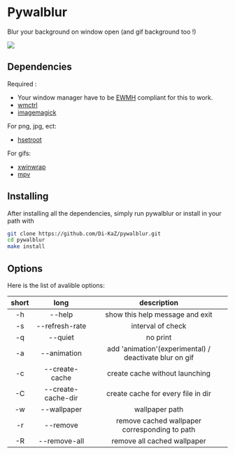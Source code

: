 Pywalblur
=========

Blur your background on window open (and gif background too !)

![](https://github.com/Di-KaZ/pywalblur/blob/master/demo.gif)

Dependencies
------------

Required :
- Your window manager have to be [EWMH](https://en.wikipedia.org/wiki/Extended_Window_Manager_Hints) compliant for this to work.
- [wmctrl](https://github.com/Conservatory/wmctrl)
- [imagemagick](https://github.com/ImageMagick/ImageMagick)

For png, jpg, ect:
- [hsetroot](https://github.com/himdel/hsetroot)

For gifs:
- [xwinwrap](https://github.com/ujjwal96/xwinwrap)
- [mpv]()

Installing
----------
After installing all the dependencies, simply run pywalblur or install in your path with

```bash
git clone https://github.com/Di-KaZ/pywalblur.git
cd pywalblur
make install
```

Options
-------

Here is the list of avalible options:

| short | long               | description                                            |
| :---: | :----------------: | :-------------------------------------------:          |
|  -h   | --help             | show this help message and exit                        |
|  -s   | --refresh-rate     | interval of check                                      |
|  -q   | --quiet            | no print                                               |
|  -a   | --animation        | add 'animation'(experimental) / deactivate blur on gif |
|  -c   | --create-cache     | create cache without launching                         |
|  -C   | --create-cache-dir | create cache for every file in dir                     |
|  -w   | --wallpaper        | wallpaper path                                         |
|  -r   | --remove           | remove cached wallpaper corresponding to path          |
|  -R   | --remove-all       | remove all cached wallpaper                            |